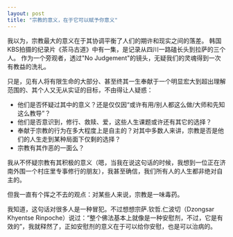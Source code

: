 ```yaml
---
layout: post
title: "宗教的意义，在于它可以赋予你意义"
---
```

我以为，宗教最大的意义在于其协调平衡了人们的期许和现实之间的落差。
韩国KBS拍摄的纪录片《茶马古道》中有一集，是记录从四川一路磕长头到拉萨的三个人。
作为一个旁观者，透过"No Judgement"的镜头，无疑我们的灵魂得到一次有教益的洗礼。


只是，见有人将有限生命的大部分、甚至终其一生奉献于一个明显宏大到超出理解范围的、其个人又无从实证的目标，不由得让人疑惑：

- 他们是否怀疑过其中的意义？还是仅仅因“或许有用/别人都这么做/大师和先知这么教导”？
- 他们是否意识到，修行、救赎、爱，这些人生课题或许还有其它的选择？
- 奉献于宗教的行为在多大程度上是自主的？对其中多数人来讲，宗教是否是他们的人生走到某种局面下仅剩的选择？
- 宗教有其作恶的一面么？


我从不怀疑宗教有其积极的意义（嗯，当我在说这句话的时候，我想到一位正在济南外围一个村庄里专事修行的朋友），我甚至确信，我们所有人的人生都非绝对自主的。

但我一直有个挥之不去的观点：对某些人来说，宗教是一味毒药。

我知道，这句话对很多人是一种冒犯。不过想想宗萨.钦哲.仁波切（Dzongsar Khyentse Rinpoche）说过：“整个佛法基本上就像是一种安慰剂，不过，它是有效的”，我就释然了，正如安慰剂的意义在于可以给你安慰，也是可以治病的。